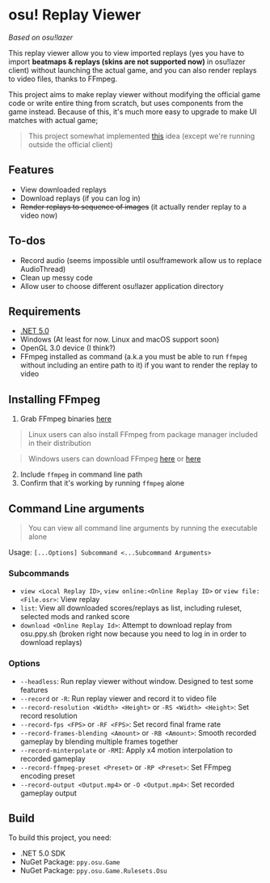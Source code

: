 # osu! Replay Viewer
_Based on osu!lazer_

This replay viewer allow you to view imported replays (yes you have to import **beatmaps & replays (skins are not supported now)** in osu!lazer
client) without launching the actual game, and you can also render replays to video files, thanks
to FFmpeg.

This project aims to make replay viewer without modifying the official game code or write entire
thing from scratch, but uses components from the game instead. Because of this, it's much more easy
to upgrade to make UI matches with actual game;

> This project somewhat implemented [this](https://github.com/ppy/osu/discussions/12986) idea (except
  we're running outside the official client)

## Features
- View downloaded replays
- Download replays (if you can log in)
- ~~Render replays to sequence of images~~ (it actually render replay to a video now)

## To-dos
- Record audio (seems impossible until osu!framework allow us to replace AudioThread)
- Clean up messy code
- Allow user to choose different osu!lazer application directory

## Requirements
- [.NET 5.0](https://dotnet.microsoft.com/download/dotnet/5.0)
- Windows (At least for now. Linux and macOS support soon)
- OpenGL 3.0 device (I think?)
- FFmpeg installed as command (a.k.a you must be able to run ``ffmpeg`` without including an entire
  path to it) if you want to render the replay to video

## Installing FFmpeg
1. Grab FFmpeg binaries [here](https://www.ffmpeg.org/download.html)
  > Linux users can also install FFmpeg from package manager included in their distribution

  > Windows users can download FFmpeg [here](https://www.gyan.dev/ffmpeg/builds/) or
    [here](https://github.com/BtbN/FFmpeg-Builds/releases)

2. Include ``ffmpeg`` in command line path
3. Confirm that it's working by running ``ffmpeg`` alone

## Command Line arguments
> You can view all command line arguments by running the executable alone

Usage: ``[...Options] Subcommand <...Subcommand Arguments>``

### Subcommands
- ``view <Local Replay ID>``, ``view online:<Online Replay ID>`` or ``view file:<File.osr>``:
  View replay
- ``list``: View all downloaded scores/replays as list, including ruleset, selected mods and ranked
  score
- ``download <Online Replay Id>``: Attempt to download replay from osu.ppy.sh (broken right now
  because you need to log in in order to download replays)

### Options
- ``--headless``: Run replay viewer without window. Designed to test some features
- ``--record`` or ``-R``: Run replay viewer and record it to video file
- ``--record-resolution <Width> <Height>`` or ``-RS <Width> <Height>``: Set record resolution
- ``--record-fps <FPS>`` or ``-RF <FPS>``: Set record final frame rate
- ``--record-frames-blending <Amount>`` or ``-RB <Amount>``: Smooth recorded gameplay by blending
  multiple frames together
- ``--record-minterpolate`` or ``-RMI``: Apply x4 motion interpolation to recorded gameplay
- ``--record-ffmpeg-preset <Preset>`` or ``-RP <Preset>``: Set FFmpeg encoding preset
- ``--record-output <Output.mp4>`` or ``-O <Output.mp4>``: Set recorded gameplay output

## Build
To build this project, you need:

- .NET 5.0 SDK
- NuGet Package: ``ppy.osu.Game``
- NuGet Package: ``ppy.osu.Game.Rulesets.Osu``

